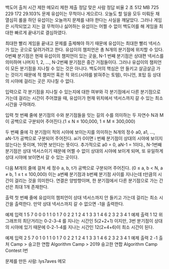 백도어 출처
시간 제한	메모리 제한	제출	정답	맞은 사람	정답 비율
2 초	512 MB	725	229	172	29.103%
문제
유섭이는 무척이나 게으르다. 오늘도 할 일을 모두 미뤄둔 채 열심히 롤을 하던 유섭이는 오늘까지 문제를 내야 한다는 사실을 깨달았다. 그러나 게임은 시작되었고 지는 걸 무척이나 싫어하는 유섭이는 어쩔 수 없이 백도어를 해 게임을 최대한 빠르게 끝내기로 결심하였다.

최대한 빨리 게임을 끝내고 문제를 출제해야 하기 때문에 유섭이는 최대한 빨리 넥서스가 있는 곳으로 달려가려고 한다. 유섭이의 챔피언은 총 N개의 분기점에 위치할 수 있다. 0번째 분기점은 현재 유섭이의 챔피언이 있는 곳을, N-1 번째 분기점은 상대편 넥서스를 의미하며 나머지 1, 2, ..., N-2번째 분기점은 중간 거점들이다. 그러나 유섭이의 챔피언이 모든 분기점을 지나칠 수 있는 것은 아니다. 백도어의 핵심은 안 들키고 살금살금 가는 것이기 때문에 적 챔피언 혹은 적 와드(시야를 밝혀주는 토템), 미니언, 포탑 등 상대의 시야에 걸리는 곳은 지나칠 수 없다.

입력으로 각 분기점을 지나칠 수 있는지에 대한 여부와 각 분기점에서 다른 분기점으로 가는데 걸리는 시간이 주어졌을 때, 유섭이가 현재 위치에서 넥서스까지 갈 수 있는 최소 시간을 구하여라.

입력
첫 번째 줄에 분기점의 수와 분기점들을 잇는 길의 수를 의미하는 두 자연수 N과 M이 공백으로 구분되어 주어진다.(1 ≤ N ≤ 100,000, 1 ≤ M ≤ 300,000)

두 번째 줄에 각 분기점이 적의 시야에 보이는지를 의미하는 N개의 정수 a0, a1, ..., aN-1가 공백으로 구분되어 주어진다. ai가 0이면 i 번째 분기점이 상대의 시야에 보이지 않는다는 뜻이며, 1이면 보인다는 뜻이다. 추가적으로 a0 = 0, aN-1 = 1이다., N-1번째 분기점은 상대 넥서스이기 때문에 어쩔 수 없이 상대의 시야에 보이게 되며, 또 유일하게 상대 시야에 보이면서 갈 수 있는 곳이다.

다음 M개의 줄에 걸쳐 세 정수 a, b, t가 공백으로 구분되어 주어진다. (0 ≤ a, b < N, a ≠ b, 1 ≤ t ≤ 100,000) 이는 a번째 분기점과 b번째 분기점 사이를 지나는데 t만큼의 시간이 걸리는 것을 의미한다. 연결은 양방향이며, 한 분기점에서 다른 분기점으로 가는 간선은 최대 1개 존재한다.

출력
첫 번째 줄에 유섭이의 챔피언이 상대 넥서스까지 안 들키고 가는데 걸리는 최소 시간을 출력한다. 만약 상대 넥서스까지 갈 수 없으면 -1을 출력한다.

예제 입력 1 
5 7
0 0 0 1 1
0 1 7
0 2 2
1 2 4
1 3 3
1 4 6
2 3 2
3 4 1
예제 출력 1 
12
위 그래프의 최단거리는 0-2-3-4 를 지나는 시간인 5(2+2+1) 이지만, 3번 분기점이 상대의 시야에 있기 때문에 0-2-1-4를 지나는 시간인 12(2+4+6)이 최소 시간이 된다.

예제 입력 2 
5 7
0 1 0 1 1
0 1 7
0 2 2
1 2 4
1 3 3
1 4 6
2 3 2
3 4 1
예제 출력 2 
-1
출처
Camp > 숭고한 연합 Algorithm Camp > 2019 숭고한 연합 Algorithm Camp Contest I번

문제를 만든 사람: lys7aves
메모
